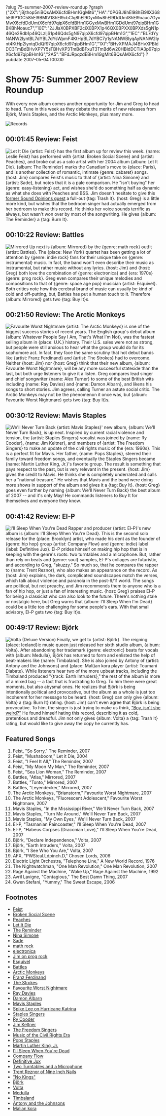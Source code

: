 ?slug 75-summer-2007-review-roundup
?graph {"2X":"jBjthop5niBQsAMX6cfdBHm1GgMit6","HA":"0PGBJ8hEl98hEl9llX368hEl9P1GC58hEl9BMIV18hEl9cbClq8hEl9GyxMw8hEl9DdUmt8hEl9oauc7GyxMwX6cfdDdUmtX6cfd97qipX6cfdBHm1GGyxMwBHm1GDdUmt97qipBHm1GBKBhNoauc7","10E":"2JJlaX0BPXBF2ciX0BPX1p46QX0BPXX0BPXds5gN1p46Qe2Rdb1p46QLzIjS1p46Qds5gN97qipX6cfd97qipBHm1G","1EC":"BL7dYyNANW2lyntBL7dYBL7dYsWpmF4KtHpBL7dYBC7y1yNANWBIyqAyNANW2lynt4KtHp2lyntqDdQf97qipX6cfd97qipBHm1G","1XI":"BHvXPMAJI4BHvXPBIdDC3TmBdBHvXP7Y5sTBHvXP3TmBdBFxuT3TmBd6w20HBIdDCTiA3p97qipX6cfd97qipBHm1G","2A5":"BFdJRpqzdEBHm1GgMit6BQsAMX6cfd"}
?pubdate 2007-05-04T00:00
# Show 75: Summer 2007 Review Roundup
With every new album comes another opportunity for Jim and Greg to head to head. Tune in this week as they debate the merits of new releases from Björk, Mavis Staples, and the Arctic Monkeys, plus many more.

![Records](https://static.soundopinions.org/images/2010/vinyl%20records.jpg)

## 00:01:45 Review: Feist
![Let It Die](https://static.soundopinions.org/assets/75/2X0.jpg)
{artist: Feist} has the first album up for review this week. {name: Leslie Feist} has performed with {artist: Broken Social Scene} and {artist: Peaches}, and broke out as a solo artist with her 2004 album {album: Let It Die}. {album: The Reminder} marks the Canadian's move to {place: Paris}, and is another collection of romantic, intimate {genre: cabaret} songs. {host: Jim} compares Feist's music to that of {artist: Nina Simone} and {artist: Sade}, but notes that it is a pale comparison. He "isn't buying" her {genre: easy-listening} act, and wishes she'd do something half as dynamic as what she does with Peaches and BSS. Jim doesn't hesitate to give this [former Sound Opinions guest](/show/13/) a full-out {tag: Trash It}. {host: Greg} is a little more kind, but wishes that the bedroom singer had actually emerged from her bedroom to make this record. He thinks her voice sounds terrific as always, but wasn't won over by most of the songwriting. He gives {album: The Reminder} a {tag: Burn It}.

## 00:10:22 Review: Battles
![Mirrored](https://static.soundopinions.org/assets/75/HA0.jpg)
Up next is {album: Mirrored} by the {genre: math rock} outfit {artist: Battles}. The {place: New York} quartet has been getting a lot of attention by {genre: indie rock} fans for their unique take on {genre: instrumental} music. In fact, the band won't even describe their music as instrumental, but rather music without any lyrics. {host: Jim} and {host: Greg} both love the combination of {genre: electronica} and {era: 1970s} {genre: prog rock}. Greg even compares their unique melodies and compositions to that of {genre: space age pop} musician {artist: Esquivel}. Both critics note how this cerebral brand of music can usually be kind of cold and off-putting, but, Battles has put a human touch to it. Therefore {album: Mirrored} gets two {tag: Buy It}s.

## 00:21:50 Review: The Arctic Monkeys
![Favourite Worst Nightmare](https://static.soundopinions.org/assets/75/10E0.jpg)
{artist: The Arctic Monkeys} is one of the biggest success stories of recent years. The English group's debut album {album: Whatever People Say I Am, That's What I'm Not}, was the fastest selling album in {place: U.K.} history. Their U.S. sales were not as strong, but people were still anxious to hear what the group would do for its sophomore act. In fact, they face the same scrutiny that hot debut bands like {artist: Franz Ferdinand} and {artist: The Strokes} had to overcome. Neither {host: Jim} nor {host: Greg} think that their new album, {album: Favourite Worst Nightmare}, will be any more successful stateside than the last, but both urge listeners to give it a listen. Greg compares lead singer and chief songwriter {name: Alex Turner} to some of the best British wits including {name: Ray Davies} and {name: Damon Albarn}, and likens his songs to short stories. Jim agrees, calling Turner an astute social critic. The Arctic Monkeys may not be the phenomenon it once was, but {album: Favourite Worst Nightmare} gets two {tag: Buy It}s.

## 00:30:12 Review: Mavis Staples
![We'll Never Turn Back](https://static.soundopinions.org/assets/75/1EC0.jpg)
{artist: Mavis Staples}' new album, {album: We'll Never Turn Back}, is up next. Inspired by current racial violence and tension, the {artist: Staples Singers} vocalist was joined by {name: Ry Cooder}, {name: Jim Keltner}, and members of {artist: The Freedom Singers} to make an update of the civil rights music of the {era: 1960s}. This is a perfect fit for Mavis. Her father, {name: Pops Staples}, steered their family toward freedom songs, and eventually the Staples Singers became {name: Martin Luther King, Jr.}'s favorite group. The result is something that pays respect to the past, but is very relevant in the present. {host: Jim} gives the credit to Mavis. He thinks she is completely underrated and calls her a "national treasure." He wishes that Mavis and the band were doing more shows in support of the album and gives it a {tag: Buy It}. {host: Greg} goes even further by naming {album: We'll Never Turn Back} the best album of 2007 -- and it's only May! He commands listeners to Buy It for themselves and everyone they know.

## 00:41:42 Review: El-P
![I'll Sleep When You're Dead](https://static.soundopinions.org/assets/75/1XI0.jpg)
Rapper and producer {artist: El-P}'s new album is {album: I'll Sleep When You're Dead}. This is the second solo release for the {place: Brooklyn} artist, who made his dent as the founder of {genre: hip hop} group {artist: Company Flow} and {genre: indie} label {label: Definitive Jux}. El-P prides himself on making hip hop that is in keeping with the genre's roots: two turntables and a microphone. But, rather than rely on beats and {genre: soul} samples, El-P's collages are futuristic, and according to Greg, "skuzzy." So much so, that he compares the rapper to {name: Trent Reznor}, who also makes an appearance on the record. As {host: Jim} explains, the dark, complicated soundscapes match the verses, which talk about violence and paranoia in the post-9/11 world. The songs are political, but not preachy, and Jim recommends them to anyone who is a fan of hip hop, or just a fan of interesting music. {host: Greg} praises El-P for being a classicist who can also look to the future. There's nothing stale or nostalgic here, but Greg warns that {album: I'll Sleep When I'm Dead} could be a little too challenging for some people's ears. With that small advisory, El-P gets two {tag: Buy It}s.

## 00:49:17 Review: Björk
![Volta (Deluxe Version)](https://static.soundopinions.org/assets/75/2A50.jpg)
Finally, we get to {artist: Björk}. The reigning {place: Iceland}ic music queen just released her sixth studio album, {album: Volta}. After abandoning her trademark {genre: electronic} beats for vocals with {album: Medulla}, Björk has returned to form and enlisted the help of beat-makers like {name: Timbaland}. She is also joined by Antony of {artist: Antony and the Johnsons} and {place: Mali}an kora player {artist: Toumani Diabate}. While listeners hear two of the more upbeat tracks, including the Timbaland produced "{track: Earth Intruders}," the rest of the album is more of a mixed bag -- a fact that is frustrating to Greg. To him there were great moments, but also abysmal ones. He realizes that Björk is being intentionally political and provocative, but the album as a whole is just too incoherent for her message to be heard. {host: Greg} can only give {album: Volta} a {tag: Burn It} rating. {host: Jim} can't even agree that Björk is being provocative. To him, the singer is just trying to make us think, ["Boy, isn't she weird?"](http://image.guardian.co.uk/sys-images/Film/Pix/pictures/2001/03/26/bjork.gif) He found himself hating this record, describing it as cold, pretentious and dreadful. Jim not only gives {album: Volta} a {tag: Trash It} rating, but would like to give away the copy he currently has.

## Featured Songs
1. Feist, "So Sorry," The Reminder, 2007
2. Feist, "Mushaboom," Let it Die, 2004
3. Feist, "I Feel It All," The Reminder, 2007
4. Feist, "My Moon My Man," The Reminder, 2007
5. Feist, "Sea Lion Woman," The Reminder, 2007
6. Battles, "Atlas," Mirrored, 2007
7. Battles, "Tonto," Mirrored, 2007
8. Battles, "Leyendecker," Mirrored, 2007
9. The Arctic Monkeys, "Brianstorm," Favourite Worst Nightmare, 2007
10. The Arctic Monkeys, "Fluorescent Adolescent," Favourite Worst Nightmare, 2007
11. Mavis Staples, "In the Mississippi River," We'll Never Turn Back, 2007
12. Mavis Staples, "Turn Me Around," We'll Never Turn Back, 2007
13. Mavis Staples, "My Own Eyes," We'll Never Turn Back, 2007
14. El-P, "Tasmanian Paincoaster," I'll Sleep When You're Dead, 2007
15. El-P, "Habeus Corpses (Draconian Love)," I'll Sleep When You're Dead, 2007
16. Björk, "Declare Independence," Volta, 2007
17. Björk, "Earth Intruders," Volta, 2007
18. Björk, "I See Who You Are," Volta, 2007
19. AFX, "PWSteal.Ldpinch.D," Chosen Lords, 2006
20. Electric Light Orchestra, "Telephone Line," A New World Record, 1976
21. The Nightwatchman, "One Man Revolution," One Man Revolution, 2007
22. Rage Against the Machine, "Wake Up," Rage Against the Machine, 1992
23. Avril Lavigne, "Contagious," The Best Damn Thing, 2007
24. Gwen Stefani, "Yummy," The Sweet Escape, 2006

## Footnotes
- [Feist](http://www.listentofeist.com/)
- [Broken Social Scene](http://www.arts-crafts.ca/bss/)
- [Peaches](http://www.peachesrocks.com/)
- [Let It Die](http://www.amazon.com/Let-Die-Feist/dp/B000287Y04)
- [The Reminder](http://www.metacritic.com/music/artists/feist/reminder?q=feist)
- [Nina Simone](http://www.ninasimone.com/)
- [Sade](http://www.sade.com/)
- [math rock](http://en.wikipedia.org/wiki/Math_rock)
- [electronica](http://en.wikipedia.org/wiki/Electronica)
- [Jim on prog rock](http://www.jimdero.com/OtherWritings/Other%20Prog.htm)
- [Esquivel](http://www.allmusic.com/cg/amg.dll?P=amg&sql=esquivel&x=0&y=0&opt1=1&sourceid=mozilla-search)
- [Battles](http://en.wikipedia.org/wiki/Battles)
- [Arctic Monkeys](http://www.arcticmonkeys.com/)
- [Franz Ferdinand](http://www.franzferdinand.co.uk/)
- [The Strokes](http://www.thestrokes.com/)
- [Favourite Worst Nightmare](http://www.amazon.com/Favourite-Worst-Nightmare-Arctic-Monkeys/dp/B000NQR7NO)
- [Ray Davies](http://www.raydavies.com/)
- [Damon Albarn](http://www.allmusic.com/cg/amg.dll?P=amg&sql=damon+albarn&x=0&y=0&opt1=1&sourceid=mozilla-search)
- [Mavis Staples](http://www.mavisstaples.com/)
- [Spike Lee on Hurricane Katrina](http://www.nytimes.com/2006/08/03/arts/television/03leve.html?ex=1312257600&en=f32bd3505694855f&ei=5088&partner=rssnyt&emc=rss)
- [Staples Singers](http://www.allmusic.com/cg/amg.dll?P=amg&sql=staples+singers&x=0&y=0&opt1=1&sourceid=mozilla-search)
- [Ry Cooder](http://www.wim-wenders.com/bio/ry_cooder_bio.htm)
- [Jim Keltner](http://www.drummerworld.com/drummers/Jim_Keltner.html)
- [The Freedom Singers](http://www.pbs.org/americanrootsmusic/pbs_arm_saa_freedomsingers.html)
- [Music of the Civil Rights Era](http://www.pbs.org/independentlens/strangefruit/civilrights.html)
- [Pops Staples](http://www.popsstaples.com/pages/1/index.htm)
- [Martin Luther King, Jr.](http://www.thekingcenter.org/)
- [I'll Sleep When You're Dead](http://www.metacritic.com/music/artists/elp/illsleepwhenyouredead)
- [Company Flow](http://www.allmusic.com/cg/amg.dll?P=amg&sql=company+flow&x=0&y=0&opt1=1&sourceid=mozilla-search)
- [Definitive Jux](http://en.wikipedia.org/wiki/Definitive_Jux)
- [Two Turntables and a Microphone](http://en.wikipedia.org/wiki/Two_turntables_and_a_microphone)
- [Trent Reznor of Nine Inch Nails](http://www.nin.com/)
- ["No Kings"](http://lyrics.astraweb.com/display/968/elp..ill_sleep_when_youre_dead..no_kings.html)
- [Björk](http://www.bjork.com/)
- [Volta](http://www.amazon.com/Volta-Bj%c3%b6rk/dp/B000NVIXFA)
- [Medulla](http://www.metacritic.com/music/artists/bjork/medulla?q=medulla)
- [Timbaland](http://www.timbalandmusic.com/)
- [Antony and the Johnsons](http://news.bbc.co.uk/2/hi/entertainment/4217140.stm)
- [Malian kora](http://www.coraconnection.com/pages/WhatisKora.html)
